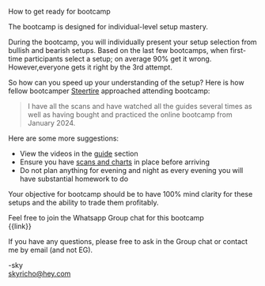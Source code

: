 How to get ready for bootcamp

The bootcamp is designed for individual-level setup mastery. 

During the bootcamp, you will individually present your setup selection from bullish and bearish setups. Based on the last few bootcamps, when first-time participants select a setup; on average 90% get it wrong. However,everyone gets it right by the 3rd attempt.

So how can you speed up your understanding of the setup? Here is how fellow bootcamper [Steertire](https://stockbee.biz/aggregator/tweets/archive/Steertire/) approached attending bootcamp:  
> I have all the scans and have watched all the guides several times as well as having bought and practiced the online bootcamp from January 2024.

Here are some more suggestions:
 - View the videos in the [guide](https://stockbee.biz/learning-area/) section
 - Ensure you have [scans and charts](https://stockbee.biz/video/2025-03-09-how-to-setup-tc2000-scans-for-beginners/) in place before arriving  
 - Do not plan anything for evening and night as every evening you will have substantial homework to do  

Your objective for bootcamp should be to have 100% mind clarity for these setups and the ability to trade them profitably.

Feel free to join the Whatsapp Group chat for this bootcamp  
{{link}}  

If you have any questions, please free to ask in the Group chat or contact me by email (and not EG).

-sky  
skyricho@hey.com
